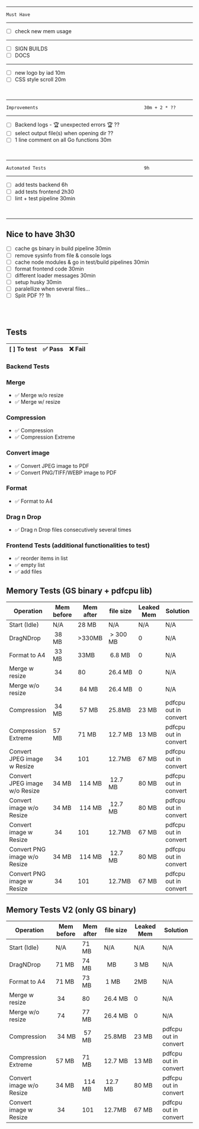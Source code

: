 - -------------------------------------------------------------------
    Must Have                                           
- -------------------------------------------------------------------
- [ ] check new mem usage
---------------------------------------------------------------------
- [ ] SIGN BUILDS
- [ ] DOCS
---------------------------------------------------------------------
- [ ] new logo by iad                                   10m
- [ ] CSS style scroll                                  20m
<br/>

---------------------------------------------------------------------
    Improvements                                        30m + 2 * ??
---------------------------------------------------------------------
- [ ] Backend logs - 🏆 unexpected errors 🏆            ??
- [ ] select output file(s) when opening dir            ??
- [ ] 1 line comment on all Go functions                30m
<br/>

---------------------------------------------------------------------
    Automated Tests                                     9h
---------------------------------------------------------------------
- [ ] add tests backend                                 6h
- [ ] add tests frontend                                2h30 
- [ ] lint + test pipeline                              30min 
<br/>

---------------------------------------------------------------------
   Nice to have                                         3h30
---------------------------------------------------------------------
- [ ] cache gs binary in build pipeline                 30min 
- [ ] remove sysinfo from file & console logs
- [ ] cache node modules & go in test/build pipelines   30min 
- [ ] format frontend code                              30min 
- [ ] different loader messages                         30min
- [ ] setup husky                                       30min 
- [ ] paralellize when several files... 
- [ ] Split PDF ??                                      1h 
<br/>
<br/>

## Tests
| [ ] To test | ✅ Pass  | ❌ Fail |
| ------------ | -------- | ------- |

### Backend Tests
### Merge
- ✅ Merge w/o resize
- ✅ Merge w/ resize
### Compression
- ✅ Compression
- ✅ Compression Extreme
### Convert image
- ✅ Convert JPEG image to PDF
- ✅ Convert PNG/TIFF/WEBP image to PDF
### Format
- ✅ Format to A4
### Drag n Drop
- ✅ Drag n Drop files consecutively several times

### Frontend Tests (additional functionalities to test)
- ✅ reorder items in list
- ✅ empty list
- ✅ add files



## Memory Tests (GS binary + pdfcpu lib)
| Operation | Mem before | Mem after | file size | Leaked Mem | Solution |
| ------------ | ----- | ----- | ----- | ----- | ----- |
| Start (Idle) | N/A | 28 MB | N/A | N/A | N/A |
| DragNDrop | 38 MB | >330MB | > 300 MB | 0 | N/A |
| Format to A4 | 33 MB | 33MB | 6.8 MB | 0 | N/A |
| Merge w resize | 34 | 80 | 26.4 MB | 0 | N/A |
| Merge w/o resize | 34 | 84 MB| 26.4 MB | 0 | N/A |
| Compression | 34 MB| 57 MB | 25.8MB | 23 MB | pdfcpu out in convert |
| Compression Extreme | 57 MB | 71 MB | 12.7 MB | 13 MB | pdfcpu out in convert |
| Convert JPEG image w Resize | 34 | 101 | 12.7MB | 67 MB | pdfcpu out in convert |
| Convert JPEG image w/o Resize | 34 MB | 114 MB | 12.7 MB| 80 MB | pdfcpu out in convert |
| Convert  image w/o Resize | 34 MB | 114 MB | 12.7 MB| 80 MB | pdfcpu out in convert |
| Convert  image w Resize | 34 | 101 | 12.7MB | 67 MB | pdfcpu out in convert |
| Convert PNG image w/o Resize | 34 MB | 114 MB | 12.7 MB| 80 MB | pdfcpu out in convert |
| Convert PNG image w Resize | 34 | 101 | 12.7MB | 67 MB | pdfcpu out in convert |

## Memory Tests V2 (only GS binary)
| Operation | Mem before | Mem after | file size | Leaked Mem | Solution |
| ------------ | ----- | ----- | ----- | ----- | ----- |
| Start (Idle) | N/A | 71 MB | N/A | N/A | N/A |
| DragNDrop | 71 MB | 74 MB |  MB | 3 MB | N/A |
| Format to A4 |71 MB | 73 MB | 1 MB | 2MB | N/A |
| Merge w resize | 34 | 80 | 26.4 MB | 0 | N/A |
| Merge w/o resize | 74 | 77 MB| 26.4 MB | 0 | N/A |
| Compression | 34 MB| 57 MB | 25.8MB | 23 MB | pdfcpu out in convert |
| Compression Extreme | 57 MB | 71 MB | 12.7 MB | 13 MB | pdfcpu out in convert |
| Convert image w/o Resize | 34 MB | 114 MB | 12.7 MB| 80 MB | pdfcpu out in convert |
| Convert image w Resize | 34 | 101 | 12.7MB | 67 MB | pdfcpu out in convert |
